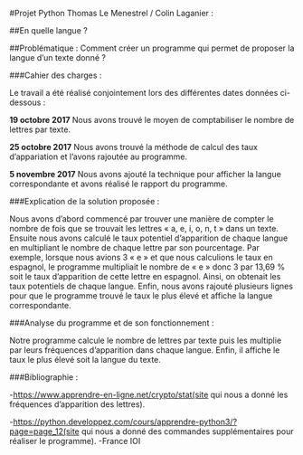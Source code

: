 #Projet Python Thomas Le Menestrel / Colin Laganier :

##En quelle langue ?


##Problématique : Comment créer un programme qui permet de proposer la langue d’un texte donné ?


###Cahier des charges :


Le travail a été réalisé conjointement lors des différentes dates données ci-dessous :


__19 octobre 2017__
Nous avons trouvé le moyen de comptabiliser le nombre de lettres par texte.

**25 octobre 2017**
Nous avons trouvé la méthode de calcul des taux d’appariation et l’avons rajoutée au programme.

**5 novembre 2017**
Nous avons ajouté la technique pour afficher la langue correspondante et avons réalisé le rapport du programme.


###Explication de la solution proposée :

Nous avons d’abord commencé par trouver une manière de compter le nombre de fois que se trouvait les lettres « a, e, i, o, n, t » dans un texte.
 Ensuite nous avons calculé le taux potentiel d’apparition de chaque langue en multipliant le nombre de chaque lettre par son pourcentage. 
Par exemple, lorsque nous avions 3 « e » et que nous calculions le taux en espagnol, le programme multipliait le nombre de « e » donc 3 par 13,69 % soit le taux d’apparition de cette lettre en espagnol. 
Ainsi, on obtenait les taux potentiels de chaque langue. Enfin, nous avons rajouté plusieurs lignes pour que le programme trouvé le taux le plus élevé et affiche la langue correspondante.


###Analyse du programme et de son fonctionnement :

Notre programme calcule le nombre de lettres par texte puis les multiplie par leurs fréquences d’apparition dans chaque langue. 
Enfin, il affiche le taux le plus élevé soit la langue du texte.


###Bibliographie :

-https://www.apprendre-en-ligne.net/crypto/stat(site qui nous a donné les fréquences d’apparition des lettres).


-https://python.developpez.com/cours/apprendre-python3/?page=page_12(site qui nous a donné des commandes supplémentaires pour réaliser le programme).
-France IOI

